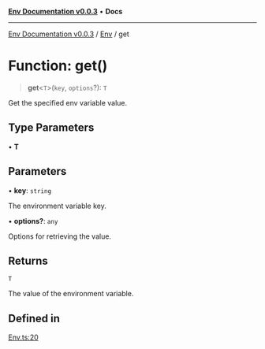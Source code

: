 [**Env Documentation v0.0.3**](../../README.md) • **Docs**

***

[Env Documentation v0.0.3](../../modules.md) / [Env](../README.md) / get

# Function: get()

> **get**\<`T`\>(`key`, `options`?): `T`

Get the specified env variable value.

## Type Parameters

• **T**

## Parameters

• **key**: `string`

The environment variable key.

• **options?**: `any`

Options for retrieving the value.

## Returns

`T`

The value of the environment variable.

## Defined in

[Env.ts:20](https://github.com/stonemjs/env/blob/b9384c9f2eaa1e1c01fd002559fef84ab6a88948/src/Env.ts#L20)
